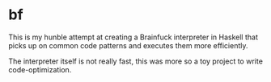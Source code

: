 # bf

This is my hunble attempt at creating a Brainfuck interpreter
in Haskell that picks up on common code patterns and executes
them more efficiently.

The interpreter itself is not really fast, this was more so a
toy project to write code-optimization.
